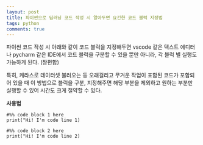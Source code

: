 ```yaml
---
layout: post
title: 파이썬으로 딥러닝 코드 작성 시 알아두면 요긴한 코드 블럭 지정법
tags: python
comments: true
---
```


파이썬 코드 작성 시 아래와 같이 코드 블럭을 지정해두면 vscode 같은 텍스트 에디터나 pycharm 같은 IDE에서 코드 블럭을 구분할 수 있을 뿐만 아니라, 각 블럭 별 실행도 가능하게 된다. (짱편함)

특히, 케라스로 데이터셋 불러오는 등 오래걸리고 무거운 작업이 포함된 코드가 포함되어 있을 때 이 방법으로 블럭을 구분, 지정해주면 해당 부분을 제외하고 원하는 부분만 실행할 수 있어 시간도 크게 절약할 수 있다.

**사용법**

```
#%% code block 1 here
print("Hi! I'm code line 1)

#%% code block 2 here
print("Hi! I'm code line 2)
```
